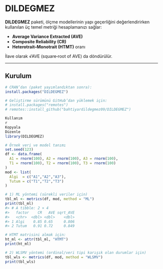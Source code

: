 # DILDEGMEZ

**DILDEGMEZ** paketi, ölçme modellerinin yapı geçerliğini değerlendirirken  
kullanılan üç temel metriği hesaplamanızı sağlar:

- **Average Variance Extracted (AVE)**
- **Composite Reliability (CR)**
- **Heterotrait–Monotrait (HTMT)** oranı

İlave olarak √AVE (square‐root of AVE) da döndürülür.

---

## Kurulum

```r
# CRAN’dan (paket yayımlandıktan sonra):
install.packages("DILDEGMEZ")

# Geliştirme sürümünü GitHub’dan yüklemek için:
# install.packages("remotes")
# remotes::install_github("bahtiyardildegmez09/DILDEGMEZ")

Kullanım
r
Kopyala
Düzenle
library(DILDEGMEZ)

# Örnek veri ve model tanımı
set.seed(123)
df <- data.frame(
  A1 = rnorm(100), A2 = rnorm(100), A3 = rnorm(100),
  T1 = rnorm(100), T2 = rnorm(100), T3 = rnorm(100)
)
mod <- list(
  Algi  = c("A1","A2","A3"),
  Tutum = c("T1","T2","T3")
)

# 1) ML yöntemi (sürekli veriler için)
tbl_ml <- metrics(df, mod, method = "ML")
print(tbl_ml)
#> # A tibble: 2 × 4
#>   factor    CR   AVE sqrt_AVE
#>   <chr>  <dbl> <dbl>    <dbl>
#> 1 Algi    0.85 0.65     0.806
#> 2 Tutum   0.91 0.72     0.849

# HTMT matrisini almak için:
ht_ml <- attr(tbl_ml, "HTMT")
print(ht_ml)

# 2) WLSMV yöntemi (ordinal/veri tipi karışık olan durumlar için)
tbl_wls <- metrics(df, mod, method = "WLSMV")
print(tbl_wls)
